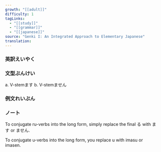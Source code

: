 ```yaml
---
growth: "[[adult]]"
difficulty: 1
tagLinks:
  - "[[study]]"
  - "[[grammar]]"
  - "[[japanese]]"
source: "Genki I: An Integrated Approach to Elementary Japanese"
translation:
---
```

### 英訳えいやく	


### 文型ぶんけい

a. V-stemます
b. V-stemません
### 例文れいぶん


### ノート

To conjugate ru-verbs into the long form, simply replace the final る with ます or ません.

To conjugate u-verbs into the long form, you replace u with imasu or imasen.